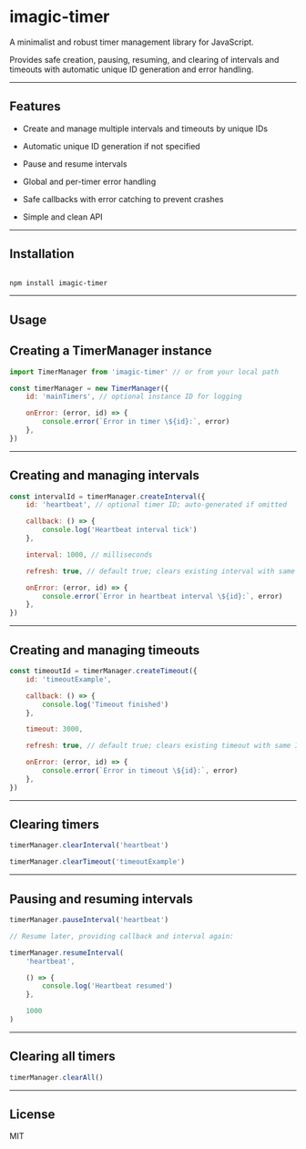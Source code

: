 # imagic-timer

A minimalist and robust timer management library for JavaScript.

Provides safe creation, pausing, resuming, and clearing of intervals and timeouts with automatic unique ID generation and error handling.

---

## Features

-   Create and manage multiple intervals and timeouts by unique IDs

-   Automatic unique ID generation if not specified

-   Pause and resume intervals

-   Global and per-timer error handling

-   Safe callbacks with error catching to prevent crashes

-   Simple and clean API

---

## Installation

```bash

npm install imagic-timer

```

---

## Usage

## Creating a TimerManager instance

```js
import TimerManager from 'imagic-timer' // or from your local path

const timerManager = new TimerManager({
    id: 'mainTimers', // optional instance ID for logging

    onError: (error, id) => {
        console.error(`Error in timer \${id}:`, error)
    },
})
```

---

## Creating and managing intervals

```js
const intervalId = timerManager.createInterval({
    id: 'heartbeat', // optional timer ID; auto-generated if omitted

    callback: () => {
        console.log('Heartbeat interval tick')
    },

    interval: 1000, // milliseconds

    refresh: true, // default true; clears existing interval with same ID before creating

    onError: (error, id) => {
        console.error(`Error in heartbeat interval \${id}:`, error)
    },
})
```

---

## Creating and managing timeouts

```js
const timeoutId = timerManager.createTimeout({
    id: 'timeoutExample',

    callback: () => {
        console.log('Timeout finished')
    },

    timeout: 3000,

    refresh: true, // default true; clears existing timeout with same ID before creating

    onError: (error, id) => {
        console.error(`Error in timeout \${id}:`, error)
    },
})
```

---

## Clearing timers

```js
timerManager.clearInterval('heartbeat')

timerManager.clearTimeout('timeoutExample')
```

---

## Pausing and resuming intervals

```js
timerManager.pauseInterval('heartbeat')

// Resume later, providing callback and interval again:

timerManager.resumeInterval(
    'heartbeat',

    () => {
        console.log('Heartbeat resumed')
    },

    1000
)
```

---

## Clearing all timers

```js
timerManager.clearAll()
```

---

## License

MIT
